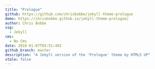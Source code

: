 ```yaml
---
title: "Prologue"
github: https://github.com/chrisbobbe/jekyll-theme-prologue
demo: https://chrisbobbe.github.io/jekyll-theme-prologue/
author: Chris Bobbe
ssg:
  - Jekyll
cms:
  - No Cms
date: 2018-01-07T03:51:49Z
github_branch: master
description: "A Jekyll version of the 'Prologue' theme by HTML5 UP"
stale: false
---
```

